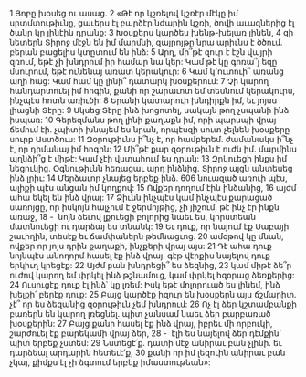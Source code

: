1 Յոբը խօսեց ու ասաց.
2 «Թէ որ կշռելով կշռէր մէկը իմ սրտմտութիւնը,
ցաւերս էլ բարձէր նժարին կշռի,
ծովի աւազներից էլ ծանր կը լինէին դրանք:
3 Խօսքերս կարծես խենթ-խելառ լինեն,
4 զի նետերն Տիրոջ մէջն են իմ մարմնի,
զայրոյթը նրա արիւնս է ծծում.
բերան բացելիս կտըտում են ինձ:
5 Արդ, մի՞թէ զուր է էշն վայրի զռում,
եթէ չի խնդրում իր համար նա կեր:
Կամ թէ կը գոռա՞յ եզը մսուրում,
եթէ ունենայ առատ կերակուր:
6 Կամ կ՚ուտուի՞ առանց աղի հաց:
Կամ համ կը լինի՞ դատարկ խօսքերում:
7 Չի կարող հանդարտուել իմ հոգին,
քանի որ շարաւոտ եմ տեսնում կերակուրս,
ինչպէս հոտն առիւծի:
8 Երանի կատարուի խնդիրքն իմ,
եւ յոյսս լիացնի Տէրը:
9 Սկսեց Տէրը ինձ խոցոտել,
սակայն թող չսպանի ինձ իսպառ:
10 Գերեզմանս թող լինի քաղաքն իմ, որի պարսպի վրայ ճեմում էի.
չպիտի խնայեմ ես նրան,
որպէսզի սուտ չելնեն խօսքերը սուրբ Աստծուս:
11 Զօրութիւնս ի՞նչ է, որ համբերեմ.
ժամանակս ի՞նչ է, որ դիմանայ իմ հոգին:
12 Մի՞թէ քար զօրութիւն է ուժն իմ.
մարմինս պղնձի՞ց է միթէ:
Կամ չէի վստահում ես դրան:
13 Զրկուեցի ինքս իմ նեցուկից.
Օգնութիւնն հեռացաւ արդ ինձնից.
Տիրոջ այցն անտեսեց ինձ լրիւ:
14 Մերձաւոր չնայեց երբեք ինձ.
606 նուազած առուի պէս, ալիքի պէս անցան իմ կողքով:
15 Ովքեր դողում էին ինձանից,
16 այժմ ահա եկել են ինձ վրայ:
17 Ձիւնն ինչպէս կամ ինչպէս քարացած սառոյցը,
որ իսկոյն հալչում է ջերմոյթից,
չի յիշում, թէ ինչ էր ինքն առաջ,
18 -  նոյն ձեւով լքուեցի բոլորից նաեւ ես,
կորստեան մատնուեցի ու դարձայ ես տնանկ:
19 Եւ դուք, որ նայում էք Սաբայի շաւիղին,
տեսէք եւ ճամփաներն թեմնացւոց.
20 ամօթով կը մնան, ովքեր որ յոյս դրին քաղաքի, ինչքերի վրայ այս:
21 Դէ ահա դուք նոյնպէս անողորմ հասել էք ինձ վրայ.
գէթ վէրքիս նայելով դուք երկիւղ կրեցէք:
22 Այժմ բան խնդրեցի՞ ես ձեզնից,
23 կամ միթէ ձե՞ր ուժով կարող եմ փրկել ինձ թշնամուց,
կամ փրկել հզօրաց ձեռքերից:
24 Ուսուցէք դուք էլ ինձ՝ կը լռեմ:
Իսկ եթէ մոլորուած ես լինեմ,
ինձ խելքի՛ բերէք դուք:
25 Բայց կարծէք իզուր են խօսքերն այս ճշմարիտ.
չէ՞ որ ես ձեզանից զօրութիւն չեմ խնդրում:
26 Ոչ էլ ձեր կշտամբանքի բառերն են կարող լռեցնել.
պիտ չանսամ նաեւ ձեր բարբառած խօսքերին:
27 Բայց քանի հասել էք ինձ վրայ,
իբրեւ մի որբուկի,
շարժուել էք բարեկամի վրայ ձեր,
28 -  էլի ես նայելով ձեր դէմքին՝
պիտ երբեք չստեմ:
29 Նստեցէ՛ք. դատի մէջ անիրաւ բան չլինի.
եւ դարձեալ արդարին հետեւէ՛ք,
30 քանի որ իմ լեզուին անիրաւ բան չկայ,
քիմքս էլ չի ձգտում երբեք իմաստութեան»:
